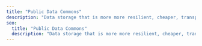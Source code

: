 ```yaml
---
title: "Public Data Commons"
description: "Data storage that is more more resilient, cheaper, transparent, more resilient,verifiable,‍ because public data is important."
seo:
  title: "Public Data Commons"
  description: "Data storage that is more more resilient, cheaper, transparent, more resilient,verifiable,‍ because public data is important."
---
```

